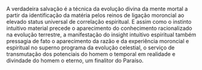 ﻿A verdadeira salvação é a técnica da evolução divina da mente mortal a partir da identificação da matéria pelos reinos de ligação moroncial ao elevado status universal de correlação espiritual. E assim como o instinto intuitivo material precede o aparecimento do conhecimento racionalizado na evolução terrestre, a manifestação do insight intuitivo espiritual também pressagia de fato o aparecimento da razão e da experiência moroncial e espiritual no superno programa da evolução celestial, o serviço de transmutação dos potenciais do homem o temporal em realidade e divindade do homem o eterno, um finalitor do Paraíso.